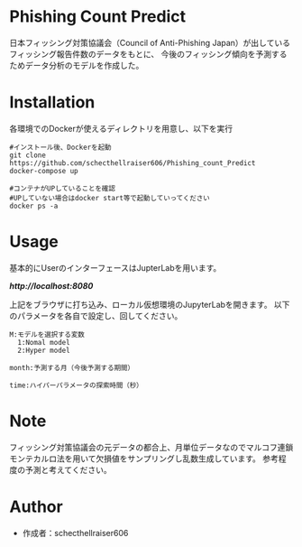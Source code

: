 # Phishing Count Predict

日本フィッシング対策協議会（Council of Anti-Phishing Japan）が出しているフィッシング報告件数のデータをもとに、
今後のフィッシング傾向を予測するためデータ分析のモデルを作成した。

# Installation

各環境でのDockerが使えるディレクトリを用意し、以下を実行

```shell
#インストール後、Dockerを起動
git clone https://github.com/schecthellraiser606/Phishing_count_Predict
docker-compose up

#コンテナがUPしていることを確認
#UPしていない場合はdocker start等で起動していってください
docker ps -a
```

# Usage
基本的にUserのインターフェースはJupterLabを用います。

___http://localhost:8080___

上記をブラウザに打ち込み、ローカル仮想環境のJupyterLabを開きます。
以下のパラメータを各自で設定し、回してください。

```shell
M:モデルを選択する変数
  1:Nomal model
  2:Hyper model

month:予測する月（今後予測する期間）

time:ハイパーパラメータの探索時間（秒）
```

# Note

フィッシング対策協議会の元データの都合上、月単位データなのでマルコフ連鎖モンテカルロ法を用いて欠損値をサンプリングし乱数生成しています。
参考程度の予測と考えてください。

# Author

* 作成者：schecthellraiser606 